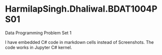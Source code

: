 # HarmilapSingh.Dhaliwal.BDAT1004PS01
Data Programming Problem Set 1

I have embedded C# code in markdown cells instead of Screenshots.
The code works in Jupyter C# kernel.
